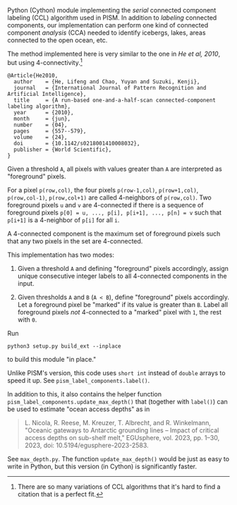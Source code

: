 Python (Cython) module implementing the _serial_ connected component labeling (CCL) algorithm used in PISM. In addition to _labeling_ connected components, our implementation can perform one kind of connected component _analysis_ (CCA) needed to identify icebergs, lakes, areas connected to the open ocean, etc.

The method implemented here is very similar to the one in _He et al, 2010_, but using 4-connectivity.[^1]

``` 
@Article{He2010,
  author    = {He, Lifeng and Chao, Yuyan and Suzuki, Kenji},
  journal   = {International Journal of Pattern Recognition and Artificial Intelligence},
  title     = {A run-based one-and-a-half-scan connected-component labeling algorithm},
  year      = {2010},
  month     = {jun},
  number    = {04},
  pages     = {557--579},
  volume    = {24},
  doi       = {10.1142/s0218001410008032},
  publisher = {World Scientific},
}
```

Given a threshold `A`, all pixels with values greater than `A` are interpreted as "foreground" pixels.

For a pixel `p(row,col)`, the four pixels `p(row-1,col)`, `p(row+1,col)`, `p(row,col-1)`, `p(row,col+1)` are called 4-neighbors of `p(row,col)`. Two foreground pixels `u` and `v` are 4-connected if there is a sequence of foreground pixels `p[0] = u, ..., p[i], p[i+1], ..., p[n] = v` such that `p[i+1]` is a 4-neighbor of `p[i]` for all `i`.

A 4-connected component is the maximum set of foreground pixels such that any two pixels in the set are 4-connected.

This implementation has two modes:

1. Given a threshold `A` and defining "foreground" pixels accordingly, assign unique consecutive integer labels to all 4-connected components in the input.

2. Given thresholds `A` and `B` (`A < B`), define "foreground" pixels accordingly. Let a foreground pixel be "marked" if its value is greater than `B`. Label all foreground pixels *not* 4-connected to a "marked" pixel with `1`, the rest with `0`.

Run

```
python3 setup.py build_ext --inplace
```
to build this module "in place."

Unlike PISM's version, this code uses `short int` instead of `double` arrays to speed it up. See `pism_label_components.label()`.

In addition to this, it also contains the helper function `pism_label_components.update_max_depth()` that (together with `label()`) can be used to estimate "ocean access depths" as in

> L. Nicola, R. Reese, M. Kreuzer, T. Albrecht, and R. Winkelmann, "Oceanic gateways to Antarctic grounding lines – Impact of critical access depths on sub-shelf melt," EGUsphere, vol. 2023, pp. 1–30, 2023, doi: 10.5194/egusphere-2023-2583.

See `max_depth.py`. The function `update_max_depth()` would be just as easy to write in Python, but this version (in Cython) is significantly faster.

[^1]: There are so many variations of CCL algorithms that it's hard to find a citation that is a perfect fit.
